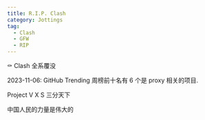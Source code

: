 ```yaml
---
title: R.I.P. Clash
category: Jottings
tag:
  - Clash
  - GFW
  - RIP
---
```


:coffin: Clash 全系覆没

2023-11-06: GitHub Trending 周榜前十名有 6 个是 proxy 相关的项目.

Project V X S 三分天下

中国人民的力量是伟大的
